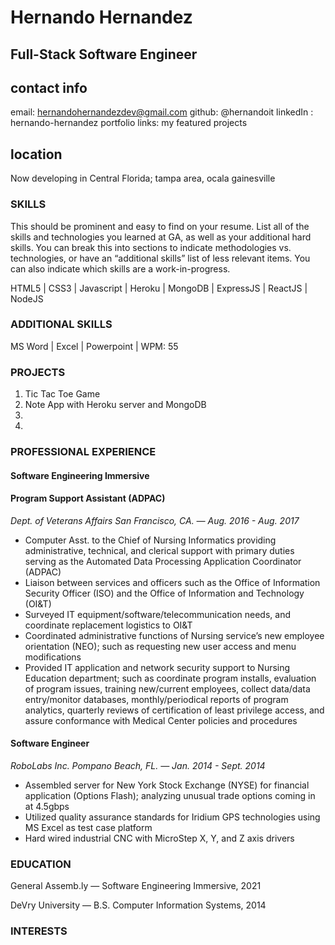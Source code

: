 Hernando Hernandez 
==================

Full-Stack Software Engineer
----------------------------

## contact info
email: hernandohernandezdev@gmail.com
github: @hernandoit
linkedIn : hernando-hernandez
portfolio links: my featured projects

## location
Now developing in Central Florida; tampa area, ocala gainesville

### SKILLS
>
 This should be prominent and easy to find on your resume.
List all of the skills and technologies you learned at GA, as well as your additional hard skills. You can break this into sections to indicate methodologies vs. technologies, or have an “additional skills” list of less relevant items. You can also indicate which skills are a work-in-progress.


HTML5 | CSS3 | Javascript | Heroku | MongoDB | ExpressJS | ReactJS | NodeJS

### ADDITIONAL SKILLS

MS Word | Excel | Powerpoint | WPM: 55


### PROJECTS

1. Tic Tac Toe Game
2. Note App with Heroku server and MongoDB
3.
4.


### PROFESSIONAL EXPERIENCE

#### Software Engineering Immersive

#### Program Support Assistant (ADPAC)

*Dept. of Veterans Affairs  San Francisco, CA. — Aug. 2016 - Aug. 2017*
- Computer Asst. to the Chief of Nursing Informatics providing administrative, technical, and clerical 
support with primary duties serving as the Automated Data Processing Application Coordinator (ADPAC)
- Liaison between services and officers such as the Office of Information Security Officer (ISO) and 
the Office of Information and Technology (OI&T)
- Surveyed IT equipment/software/telecommunication needs, and coordinate replacement logistics to OI&T
- Coordinated administrative functions of Nursing service’s new employee orientation (NEO); such as 
requesting new user access and menu modifications
- Provided IT application and network security support to Nursing Education department; such as 
coordinate program installs, evaluation of program issues, training new/current employees, collect
data/data entry/monitor databases, monthly/periodical reports of program analytics, quarterly reviews 
of certification of least privilege access, and assure conformance with Medical Center policies and 
procedures


#### Software Engineer

*RoboLabs Inc.  Pompano Beach, FL. — Jan. 2014 - Sept. 2014*
- Assembled server for New York Stock Exchange (NYSE) for financial application (Options Flash); 
analyzing unusual trade options coming in at 4.5gbps
- Utilized quality assurance standards for Iridium GPS technologies using MS Excel as test case platform
- Hard wired industrial CNC with MicroStep X, Y, and Z axis drivers


### EDUCATION

General Assemb.ly — Software Engineering Immersive, 2021

DeVry University — B.S. Computer Information Systems, 2014


### INTERESTS



